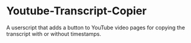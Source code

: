 # Youtube-Transcript-Copier
A userscript that adds a button to YouTube video pages for copying the transcript with or without timestamps.
